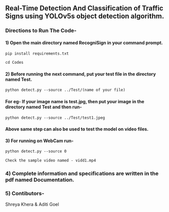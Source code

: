 ## Real-Time Detection And Classification of Traffic Signs using YOLOv5s object detection algorithm.

### Directions to Run The Code-
#### 1) Open the main directory named RecogniSign in your command prompt.
```diff 
pip install requirements.txt
```

```diff 
cd Codes
```
#### 2) Before running the next command, put your test file in the directory named Test.
```diff
python detect.py --source ../Test/(name of your file)
````
#### For eg- If your image name is test.jpg, then put your image in the directory named Test and then run-
```diff
python detect.py --source ../Test/test1.jpeg
```
#### Above same step can also be used to test the model on video files.
#### 3) For running on WebCam run-
```diff
python detect.py --source 0
```
```diff
Check the sample video named - vidd1.mp4
```
### 4) Complete information and specifications are written in the pdf named Documentation.

### 5) Contibutors-
Shreya Khera & Aditi Goel
